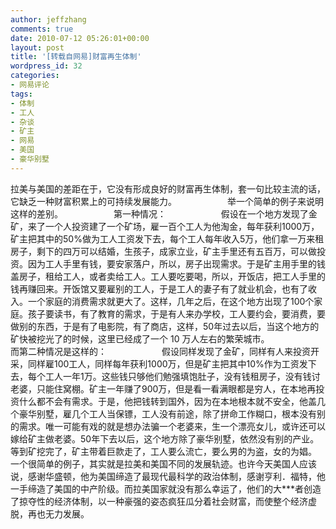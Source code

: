 ```yaml
---
author: jeffzhang
comments: true
date: 2010-07-12 05:26:01+00:00
layout: post
title: '[转载自网易]财富再生体制'
wordpress_id: 32
categories:
- 网易评论
tags:
- 体制
- 工人
- 杂谈
- 矿主
- 网易
- 美国
- 豪华别墅
---
```


拉美与美国的差距在于，它没有形成良好的财富再生体制，套一句比较主流的话，它缺乏一种财富积累上的可持续发展能力。　　
 　　　　举一个简单的例子来说明这样的差别。　　
 　　　　第一种情况：　　
 　　　　假设在一个地方发现了金矿，来了一个人投资建了一个矿场，雇一百个工人为他淘金，每年获利1000万，矿主把其中的50%做为工人工资发下去，每个工人每年收入5万，他们拿一万来租房子，剩下的四万可以结婚，生孩子，成家立业，矿主手里还有五百万，可以做投资。因为工人手里有钱，要安家落户，所以，房子出现需求。于是矿主用手里的钱盖房子，租给工人，或者卖给工人。工人要吃要喝，所以，开饭店，把工人手里的钱再赚回来。开饭馆又要雇别的工人，于是工人的妻子有了就业机会，也有了收入。一个家庭的消费需求就更大了。这样，几年之后，在这个地方出现了100个家庭。孩子要读书，有了教育的需求，于是有人来办学校，工人要约会，要消费，要做别的东西，于是有了电影院，有了商店，这样，50年过去以后，当这个地方的矿快被挖光了的时候，这里已经成了一个 10 万人左右的繁荣城市。　　
 　　　　而第二种情况是这样的：　　
 　　　　假设同样发现了金矿，同样有人来投资开采，同样雇100工人，同样每年获利1000万，但是矿主把其中10%作为工资发下去，每个工人一年1万。这些钱只够他们勉强填饱肚子，没有钱租房子，没有钱讨老婆，只能住窝棚。矿主一年赚了900万，但是看一看满眼都是穷人，在本地再投资什么都不会有需求。于是，他把钱转到国外，因为在本地根本就不安全，他盖几个豪华别墅，雇几个工人当保镖，工人没有前途，除了拼命工作糊口，根本没有别的需求。唯一可能有戏的就是想办法骗一个老婆来，生一个漂亮女儿，或许还可以嫁给矿主做老婆。50年下去以后，这个地方除了豪华别墅，依然没有别的产业。等到矿挖完了，矿主带着巨款走了，工人要么流亡，要么男的为盗，女的为娼。　　
  　　　　一个很简单的例子，其实就是拉美和美国不同的发展轨迹。也许今天美国人应该说，感谢华盛顿，他为美国缔造了最现代最科学的政治体制，感谢亨利．福特，他一手缔造了美国的中产阶级。而拉美国家就没有那么幸运了，他们的大***者创造了掠夺性的经济体制，以一种豪强的姿态疯狂瓜分着社会财富，而使整个经济虚脱，再也无力发展。　
